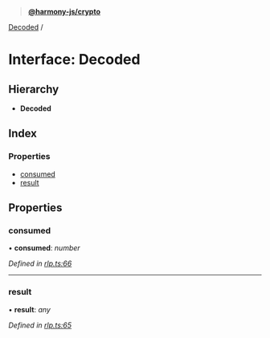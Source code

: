 > **[@harmony-js/crypto](../README.md)**

[Decoded](decoded.md) /

# Interface: Decoded

## Hierarchy

* **Decoded**

## Index

### Properties

* [consumed](decoded.md#consumed)
* [result](decoded.md#result)

## Properties

###  consumed

• **consumed**: *number*

*Defined in [rlp.ts:66](https://github.com/harmony-one/sdk/blob/3ec028a/packages/harmony-crypto/src/rlp.ts#L66)*

___

###  result

• **result**: *any*

*Defined in [rlp.ts:65](https://github.com/harmony-one/sdk/blob/3ec028a/packages/harmony-crypto/src/rlp.ts#L65)*